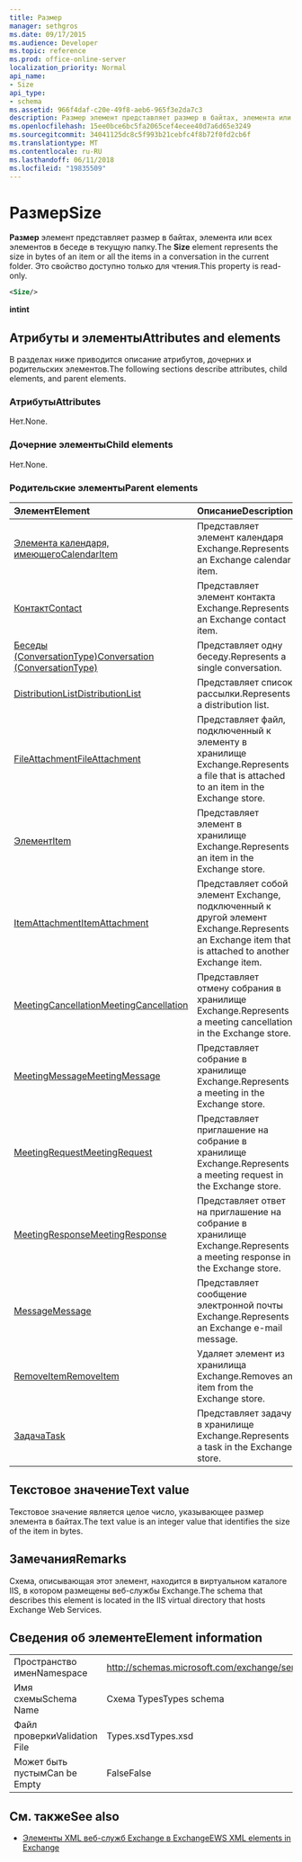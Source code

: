 ```yaml
---
title: Размер
manager: sethgros
ms.date: 09/17/2015
ms.audience: Developer
ms.topic: reference
ms.prod: office-online-server
localization_priority: Normal
api_name:
- Size
api_type:
- schema
ms.assetid: 966f4daf-c20e-49f8-aeb6-965f3e2da7c3
description: Размер элемент представляет размер в байтах, элемента или всех элементов в беседе в текущую папку. Это свойство доступно только для чтения.
ms.openlocfilehash: 15ee0bce6bc5fa2065cef4ecee40d7a6d65e3249
ms.sourcegitcommit: 34041125dc8c5f993b21cebfc4f8b72f0fd2cb6f
ms.translationtype: MT
ms.contentlocale: ru-RU
ms.lasthandoff: 06/11/2018
ms.locfileid: "19835509"
---
```

# <a name="size"></a><span data-ttu-id="ff877-104">Размер</span><span class="sxs-lookup"><span data-stu-id="ff877-104">Size</span></span>

<span data-ttu-id="ff877-105">**Размер** элемент представляет размер в байтах, элемента или всех элементов в беседе в текущую папку.</span><span class="sxs-lookup"><span data-stu-id="ff877-105">The **Size** element represents the size in bytes of an item or all the items in a conversation in the current folder.</span></span> <span data-ttu-id="ff877-106">Это свойство доступно только для чтения.</span><span class="sxs-lookup"><span data-stu-id="ff877-106">This property is read-only.</span></span> 
  
```XML
<Size/>
```

 <span data-ttu-id="ff877-107">**int**</span><span class="sxs-lookup"><span data-stu-id="ff877-107">**int**</span></span>
## <a name="attributes-and-elements"></a><span data-ttu-id="ff877-108">Атрибуты и элементы</span><span class="sxs-lookup"><span data-stu-id="ff877-108">Attributes and elements</span></span>

<span data-ttu-id="ff877-109">В разделах ниже приводится описание атрибутов, дочерних и родительских элементов.</span><span class="sxs-lookup"><span data-stu-id="ff877-109">The following sections describe attributes, child elements, and parent elements.</span></span>
  
### <a name="attributes"></a><span data-ttu-id="ff877-110">Атрибуты</span><span class="sxs-lookup"><span data-stu-id="ff877-110">Attributes</span></span>

<span data-ttu-id="ff877-111">Нет.</span><span class="sxs-lookup"><span data-stu-id="ff877-111">None.</span></span>
  
### <a name="child-elements"></a><span data-ttu-id="ff877-112">Дочерние элементы</span><span class="sxs-lookup"><span data-stu-id="ff877-112">Child elements</span></span>

<span data-ttu-id="ff877-113">Нет.</span><span class="sxs-lookup"><span data-stu-id="ff877-113">None.</span></span>
  
### <a name="parent-elements"></a><span data-ttu-id="ff877-114">Родительские элементы</span><span class="sxs-lookup"><span data-stu-id="ff877-114">Parent elements</span></span>

|<span data-ttu-id="ff877-115">**Элемент**</span><span class="sxs-lookup"><span data-stu-id="ff877-115">**Element**</span></span>|<span data-ttu-id="ff877-116">**Описание**</span><span class="sxs-lookup"><span data-stu-id="ff877-116">**Description**</span></span>|
|:-----|:-----|
|[<span data-ttu-id="ff877-117">Элемента календаря, имеющего</span><span class="sxs-lookup"><span data-stu-id="ff877-117">CalendarItem</span></span>](calendaritem.md) <br/> |<span data-ttu-id="ff877-118">Представляет элемент календаря Exchange.</span><span class="sxs-lookup"><span data-stu-id="ff877-118">Represents an Exchange calendar item.</span></span>  <br/> |
|[<span data-ttu-id="ff877-119">Контакт</span><span class="sxs-lookup"><span data-stu-id="ff877-119">Contact</span></span>](contact.md) <br/> |<span data-ttu-id="ff877-120">Представляет элемент контакта Exchange.</span><span class="sxs-lookup"><span data-stu-id="ff877-120">Represents an Exchange contact item.</span></span>  <br/> |
|[<span data-ttu-id="ff877-121">Беседы (ConversationType)</span><span class="sxs-lookup"><span data-stu-id="ff877-121">Conversation (ConversationType)</span></span>](conversation-conversationtype.md) <br/> |<span data-ttu-id="ff877-122">Представляет одну беседу.</span><span class="sxs-lookup"><span data-stu-id="ff877-122">Represents a single conversation.</span></span>  <br/> |
|[<span data-ttu-id="ff877-123">DistributionList</span><span class="sxs-lookup"><span data-stu-id="ff877-123">DistributionList</span></span>](distributionlist.md) <br/> |<span data-ttu-id="ff877-124">Представляет список рассылки.</span><span class="sxs-lookup"><span data-stu-id="ff877-124">Represents a distribution list.</span></span>  <br/> |
|[<span data-ttu-id="ff877-125">FileAttachment</span><span class="sxs-lookup"><span data-stu-id="ff877-125">FileAttachment</span></span>](fileattachment.md) <br/> |<span data-ttu-id="ff877-126">Представляет файл, подключенный к элементу в хранилище Exchange.</span><span class="sxs-lookup"><span data-stu-id="ff877-126">Represents a file that is attached to an item in the Exchange store.</span></span>  <br/> |
|[<span data-ttu-id="ff877-127">Элемент</span><span class="sxs-lookup"><span data-stu-id="ff877-127">Item</span></span>](item.md) <br/> |<span data-ttu-id="ff877-128">Представляет элемент в хранилище Exchange.</span><span class="sxs-lookup"><span data-stu-id="ff877-128">Represents an item in the Exchange store.</span></span>  <br/> |
|[<span data-ttu-id="ff877-129">ItemAttachment</span><span class="sxs-lookup"><span data-stu-id="ff877-129">ItemAttachment</span></span>](itemattachment.md) <br/> |<span data-ttu-id="ff877-130">Представляет собой элемент Exchange, подключенный к другой элемент Exchange.</span><span class="sxs-lookup"><span data-stu-id="ff877-130">Represents an Exchange item that is attached to another Exchange item.</span></span>  <br/> |
|[<span data-ttu-id="ff877-131">MeetingCancellation</span><span class="sxs-lookup"><span data-stu-id="ff877-131">MeetingCancellation</span></span>](meetingcancellation.md) <br/> |<span data-ttu-id="ff877-132">Представляет отмену собрания в хранилище Exchange.</span><span class="sxs-lookup"><span data-stu-id="ff877-132">Represents a meeting cancellation in the Exchange store.</span></span>  <br/> |
|[<span data-ttu-id="ff877-133">MeetingMessage</span><span class="sxs-lookup"><span data-stu-id="ff877-133">MeetingMessage</span></span>](meetingmessage.md) <br/> |<span data-ttu-id="ff877-134">Представляет собрание в хранилище Exchange.</span><span class="sxs-lookup"><span data-stu-id="ff877-134">Represents a meeting in the Exchange store.</span></span>  <br/> |
|[<span data-ttu-id="ff877-135">MeetingRequest</span><span class="sxs-lookup"><span data-stu-id="ff877-135">MeetingRequest</span></span>](meetingrequest.md) <br/> |<span data-ttu-id="ff877-136">Представляет приглашение на собрание в хранилище Exchange.</span><span class="sxs-lookup"><span data-stu-id="ff877-136">Represents a meeting request in the Exchange store.</span></span>  <br/> |
|[<span data-ttu-id="ff877-137">MeetingResponse</span><span class="sxs-lookup"><span data-stu-id="ff877-137">MeetingResponse</span></span>](meetingresponse.md) <br/> |<span data-ttu-id="ff877-138">Представляет ответ на приглашение на собрание в хранилище Exchange.</span><span class="sxs-lookup"><span data-stu-id="ff877-138">Represents a meeting response in the Exchange store.</span></span>  <br/> |
|[<span data-ttu-id="ff877-139">Message</span><span class="sxs-lookup"><span data-stu-id="ff877-139">Message</span></span>](message-ex15websvcsotherref.md) <br/> |<span data-ttu-id="ff877-140">Представляет сообщение электронной почты Exchange.</span><span class="sxs-lookup"><span data-stu-id="ff877-140">Represents an Exchange e-mail message.</span></span>  <br/> |
|[<span data-ttu-id="ff877-141">RemoveItem</span><span class="sxs-lookup"><span data-stu-id="ff877-141">RemoveItem</span></span>](removeitem.md) <br/> |<span data-ttu-id="ff877-142">Удаляет элемент из хранилища Exchange.</span><span class="sxs-lookup"><span data-stu-id="ff877-142">Removes an item from the Exchange store.</span></span>  <br/> |
|[<span data-ttu-id="ff877-143">Задача</span><span class="sxs-lookup"><span data-stu-id="ff877-143">Task</span></span>](task.md) <br/> |<span data-ttu-id="ff877-144">Представляет задачу в хранилище Exchange.</span><span class="sxs-lookup"><span data-stu-id="ff877-144">Represents a task in the Exchange store.</span></span>  <br/> |
   
## <a name="text-value"></a><span data-ttu-id="ff877-145">Текстовое значение</span><span class="sxs-lookup"><span data-stu-id="ff877-145">Text value</span></span>

<span data-ttu-id="ff877-146">Текстовое значение является целое число, указывающее размер элемента в байтах.</span><span class="sxs-lookup"><span data-stu-id="ff877-146">The text value is an integer value that identifies the size of the item in bytes.</span></span>
  
## <a name="remarks"></a><span data-ttu-id="ff877-147">Замечания</span><span class="sxs-lookup"><span data-stu-id="ff877-147">Remarks</span></span>

<span data-ttu-id="ff877-148">Схема, описывающая этот элемент, находится в виртуальном каталоге IIS, в котором размещены веб-службы Exchange.</span><span class="sxs-lookup"><span data-stu-id="ff877-148">The schema that describes this element is located in the IIS virtual directory that hosts Exchange Web Services.</span></span>
  
## <a name="element-information"></a><span data-ttu-id="ff877-149">Сведения об элементе</span><span class="sxs-lookup"><span data-stu-id="ff877-149">Element information</span></span>

|||
|:-----|:-----|
|<span data-ttu-id="ff877-150">Пространство имен</span><span class="sxs-lookup"><span data-stu-id="ff877-150">Namespace</span></span>  <br/> |http://schemas.microsoft.com/exchange/services/2006/types  <br/> |
|<span data-ttu-id="ff877-151">Имя схемы</span><span class="sxs-lookup"><span data-stu-id="ff877-151">Schema Name</span></span>  <br/> |<span data-ttu-id="ff877-152">Схема Types</span><span class="sxs-lookup"><span data-stu-id="ff877-152">Types schema</span></span>  <br/> |
|<span data-ttu-id="ff877-153">Файл проверки</span><span class="sxs-lookup"><span data-stu-id="ff877-153">Validation File</span></span>  <br/> |<span data-ttu-id="ff877-154">Types.xsd</span><span class="sxs-lookup"><span data-stu-id="ff877-154">Types.xsd</span></span>  <br/> |
|<span data-ttu-id="ff877-155">Может быть пустым</span><span class="sxs-lookup"><span data-stu-id="ff877-155">Can be Empty</span></span>  <br/> |<span data-ttu-id="ff877-156">False</span><span class="sxs-lookup"><span data-stu-id="ff877-156">False</span></span>  <br/> |
   
## <a name="see-also"></a><span data-ttu-id="ff877-157">См. также</span><span class="sxs-lookup"><span data-stu-id="ff877-157">See also</span></span>



- [<span data-ttu-id="ff877-158">Элементы XML веб-служб Exchange в Exchange</span><span class="sxs-lookup"><span data-stu-id="ff877-158">EWS XML elements in Exchange</span></span>](ews-xml-elements-in-exchange.md)

